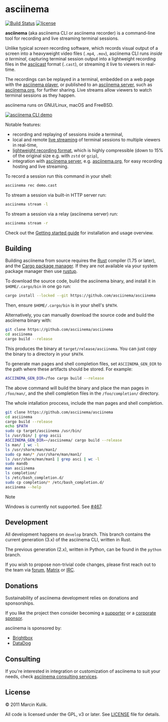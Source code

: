 # asciinema

[![Build Status](https://github.com/asciinema/asciinema/actions/workflows/ci.yml/badge.svg)](https://github.com/asciinema/asciinema/actions/workflows/asciinema.yml)
[![license](http://img.shields.io/badge/license-GNU-blue.svg)](https://raw.githubusercontent.com/asciinema/asciinema/master/LICENSE)

__asciinema__ (aka asciinema CLI or asciinema recorder) is a command-line tool
for recording and live streaming terminal sessions.

Unlike typical _screen_ recording software, which records visual output of a
screen into a heavyweight video files (`.mp4`, `.mov`), asciinema CLI runs
_inside a terminal_, capturing terminal session output into a lightweight
recording files in the
[asciicast](https://docs.asciinema.org/manual/asciicast/v3/) format (`.cast`),
or streaming it live to viewers in real-time.

The recordings can be replayed in a terminal, embedded on a web page with the
[asciinema player](https://docs.asciinema.org/manual/player/), or published to
an [asciinema server](https://docs.asciinema.org/manual/server/), such as
[asciinema.org](https://asciinema.org), for further sharing. Live streams allow
viewers to watch terminal sessions as they happen.

asciinema runs on GNU/Linux, macOS and FreeBSD.

[![asciinema CLI
demo](https://asciinema.org/a/85R4jTtjKVRIYXTcKCNq0vzYH.svg)](https://asciinema.org/a/85R4jTtjKVRIYXTcKCNq0vzYH?autoplay=1)

Notable features:

- recording and replaying of sessions inside a terminal,
- local and remote [live
  streaming](https://docs.asciinema.org/manual/cli/quick-start/#stream-a-terminal-session)
  of terminal sessions to multiple viewers in real-time,
- [lightweight recording
  format](https://docs.asciinema.org/manual/asciicast/v3/), which is highly
  compressible (down to 15% of the original size e.g. with `zstd` or `gzip`),
- integration with [asciinema
  server](https://docs.asciinema.org/manual/server/), e.g.
  [asciinema.org](https://asciinema.org), for easy recording hosting and live
  streaming.

To record a session run this command in your shell:

```sh
asciinema rec demo.cast
```

To stream a session via built-in HTTP server run:

```sh
asciinema stream -l
```

To stream a session via a relay (asciinema server) run:

```sh
asciinema stream -r
```

Check out the [Getting started
guide](https://docs.asciinema.org/getting-started/) for installation and usage
overview.

## Building

Building asciinema from source requires the [Rust](https://www.rust-lang.org/)
compiler (1.75 or later), and the [Cargo package
manager](https://doc.rust-lang.org/cargo/). If they are not available via your
system package manager then use [rustup](https://rustup.rs/).

To download the source code, build the asciinema binary, and install it in
`$HOME/.cargo/bin` in one go run:

```sh
cargo install --locked --git https://github.com/asciinema/asciinema
```

Then, ensure `$HOME/.cargo/bin` is in your shell's `$PATH`.

Alternatively, you can manually download the source code and build the asciinema
binary with:

```sh
git clone https://github.com/asciinema/asciinema
cd asciinema
cargo build --release
```

This produces the binary at `target/release/asciinema`. You can just copy the
binary to a directory in your `$PATH`.

To generate man pages and shell completion files, set `ASCIINEMA_GEN_DIR` to the
path where these artifacts should be stored. For example:

```sh
ASCIINEMA_GEN_DIR=/foo cargo build --release
```

The above command will build the binary and place the man pages in `/foo/man/`,
and the shell completion files in the `/foo/completion/` directory.

The whole intallation proccess, include the man pages and shell completion.

```sh
git clone https://github.com/asciinema/asciinema
cd asciinema
cargo build --release
echo $PATH
sudo cp target/asciinema /usr/bin/
ls /usr/bin/ | grep ascii
ASCIINEMA_GEN_DIR=~/asciinema/ cargo build --release
ls man/ | wc -l
ls /usr/share/man/man1/
sudo cp man/* /usr/share/man/man1/
ls /usr/share/man/man1 | grep asci | wc -l
sudo mandb
man asciinema
ls completion/
ls /etc/bash_completion.d/
sudo cp completion/* /etc/bash_completion.d/
asciinema --help
```

> [!NOTE]
> Windows is currently not supported. See [#467](https://github.com/orgs/asciinema/discussions/278).

## Development

All development happens on `develop` branch. This branch contains the current
generation (3.x) of the asciinema CLI, written in Rust.

The previous generation (2.x), written in Python, can be found in the `python`
branch.

If you wish to propose non-trivial code changes, please first reach out to the
team via [forum](https://discourse.asciinema.org/),
[Matrix](https://matrix.to/#/#asciinema:matrix.org) or
[IRC](https://web.libera.chat/#asciinema).

## Donations

Sustainability of asciinema development relies on donations and sponsorships.

If you like the project then consider becoming a
[supporter](https://docs.asciinema.org/donations/#individuals) or a [corporate
sponsor](https://docs.asciinema.org/donations/#corporate-sponsorship).

asciinema is sponsored by:

- [Brightbox](https://www.brightbox.com/)
- [DataDog](https://datadoghq.com/)

## Consulting

If you're interested in integration or customization of asciinema to suit your
needs, check [asciinema consulting
services](https://docs.asciinema.org/consulting/).

## License

© 2011 Marcin Kulik.

All code is licensed under the GPL, v3 or later. See [LICENSE](./LICENSE) file
for details.
